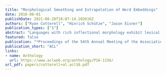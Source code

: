 ```yaml
---
title: "Morphological Smoothing and Extrapolation of Word Embeddings"
date: 2016-08-01
publishDate: 2021-08-20T18:07:14.202616Z
authors: ["Ryan Cotterell", "Hinrich Schütze", "Jason Eisner"]
publication_types: ["1"]
abstract: "Languages with rich inflectional morphology exhibit lexical data sparsity, since the word used to express a given concept will vary with the syntactic context. For instance, each count noun in Czech has 12 forms (where English uses only singular and plural). Even in large corpora, we are unlikely to observe all inflections of a given lemma. This reduces the vocabulary coverage of methods that induce continuous representations for words from distributional corpus information. We solve this problem by exploiting existing morphological resources that can enumerate a word’s component morphemes. We present a latent variable Gaussian graphical model that allows us to extrapolate continuous representations for words not observed in the training corpus, as well as smoothing the representations provided for the observed words. The latent variables represent embeddings of morphemes, which combine to create embeddings of words. Over several languages and training sizes, our model improves the embeddings for words, when evaluated on an analogy task, skip-gram predictive accuracy, and word similarity"
featured: false
publication: "*Proceedings of the 54th Annual Meeting of the Association for Computational Linguistics*"
publication_short: "ACL"
links:
- name: Anthology
  url: https://www.aclweb.org/anthology/P16-1156/
url_pdf: papers/cotterell+al.acl16.pdf
---
```


